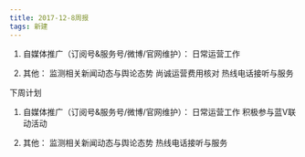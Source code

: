 ```yaml
---
title: 2017-12-8周报 
tags: 新建
---
```

1. 自媒体推广（订阅号&服务号/微博/官网维护）：
日常运营工作

2. 其他：
监测相关新闻动态与舆论态势
尚诚运营费用核对
热线电话接听与服务

下周计划

1. 自媒体推广（订阅号&服务号/微博/官网维护）：
日常运营工作
积极参与蓝V联动活动

2. 其他：
监测相关新闻动态与舆论态势
热线电话接听与服务